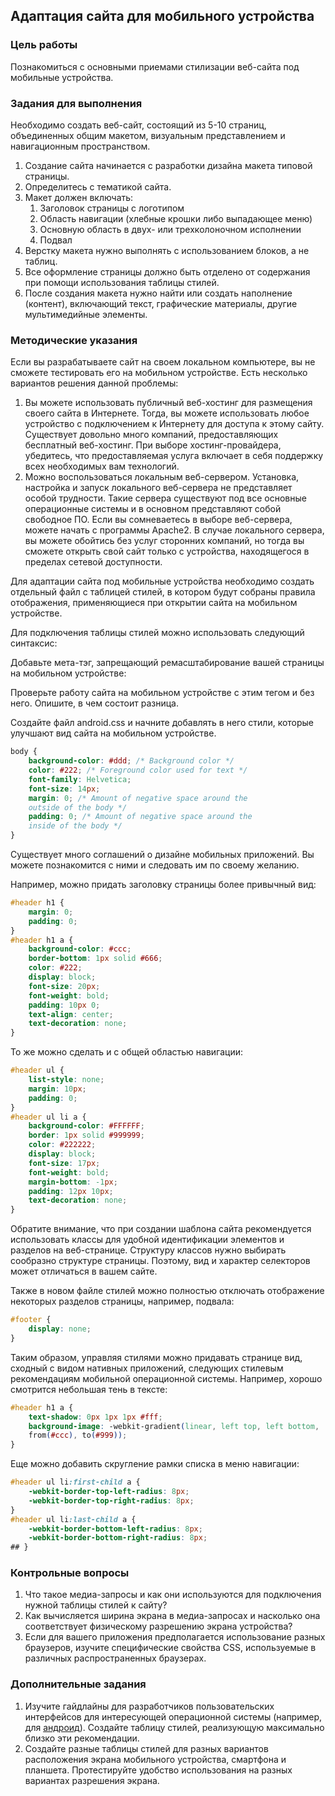 <!----- Conversion time: 0.992 seconds.


Using this Markdown file:

1. Cut and paste this output into your source file.
2. See the notes and action items below regarding this conversion run.
3. Check the rendered output (headings, lists, code blocks, tables) for proper
   formatting and use a linkchecker before you publish this page.

Conversion notes:

* Docs to Markdown version 1.0β17
* Wed Sep 18 2019 02:20:10 GMT-0700 (PDT)
* Source doc: https://docs.google.com/open?id=13eaaAV1vNbQ_E9dkemgR_AUulRblOgLJ4da36TaZ5nI
----->

## Адаптация сайта для мобильного устройства

### Цель работы

Познакомиться с основными приемами стилизации веб-сайта под мобильные устройства. 

### Задания для выполнения

Необходимо создать веб-сайт, состоящий из 5-10 страниц, объединенных общим макетом, визуальным представлением и навигационным пространством. 

1. Создание сайта начинается с разработки дизайна макета типовой страницы.
2. Определитесь с тематикой сайта. 
3. Макет должен включать:
    1. Заголовок страницы с логотипом
    2. Область навигации (хлебные крошки либо выпадающее меню)
    3. Основную область в двух- или трехколоночном исполнении
    4. Подвал
4. Верстку макета нужно выполнять с использованием блоков, а не таблиц.
5. Все оформление страницы должно быть отделено от содержания при помощи использования таблицы стилей.
6. После создания макета нужно найти или создать наполнение (контент), включающий текст, графические материалы, другие мультимедийные элементы.

### Методические указания

Если вы разрабатываете сайт на своем локальном компьютере, вы не сможете тестировать его на мобильном устройстве. Есть несколько вариантов решения данной проблемы:

1. Вы можете использовать публичный веб-хостинг для размещения своего сайта в Интернете. Тогда, вы можете использовать любое устройство с подключением к Интернету для доступа к этому сайту. Существует довольно много компаний, предоставляющих бесплатный веб-хостинг. При выборе хостинг-провайдера, убедитесь, что предоставляемая услуга включает в себя поддержку всех необходимых вам технологий.
2. Можно воспользоваться локальным веб-сервером. Установка, настройка и запуск локального веб-сервера не представляет особой трудности. Такие сервера существуют под все основные операционные системы и в основном представляют собой свободное ПО. Если вы сомневаетесь в выборе веб-сервера, можете начать с программы Apache2. В случае локального сервера, вы можете обойтись без услуг сторонних компаний, но тогда вы сможете открыть свой сайт только с устройства, находящегося в пределах сетевой доступности.

Для адаптации сайта под мобильные устройства необходимо создать отдельный файл с таблицей стилей, в котором будут собраны правила отображения, применяющиеся при открытии сайта на мобильном устройстве.

Для подключения таблицы стилей можно использовать следующий синтаксис:

<link rel="stylesheet" type="text/css" href="android.css" media="only screen and (max-width: 480px)" />

<link rel="stylesheet" type="text/css" href="desktop.css" media="screen and (min-width: 481px)" />

Добавьте мета-тэг, запрещающий ремасштабирование вашей страницы на мобильном устройстве:

<meta name="viewport" content="user-scalable=no, width=device-width" />

Проверьте работу сайта на мобильном устройстве с этим тегом и без него. Опишите, в чем состоит разница.

Создайте файл android.css и начните добавлять в него стили, которые улучшают вид сайта на мобильном устройстве.

```css
body {
	background-color: #ddd; /* Background color */
	color: #222; /* Foreground color used for text */
	font-family: Helvetica;
	font-size: 14px;
	margin: 0; /* Amount of negative space around the
	outside of the body */
	padding: 0; /* Amount of negative space around the
	inside of the body */
}
```

Существует много соглашений о дизайне мобильных приложений. Вы можете познакомится с ними и следовать им по своему желанию.

Например, можно придать заголовку страницы более привычный вид:

```css
#header h1 {
	margin: 0;
	padding: 0;
}
#header h1 a {
	background-color: #ccc;
	border-bottom: 1px solid #666;
	color: #222;
	display: block;
	font-size: 20px;
	font-weight: bold;
	padding: 10px 0;
	text-align: center;
	text-decoration: none;
}
```

То же можно сделать и с общей областью навигации:

```css
#header ul {
	list-style: none;
	margin: 10px;
	padding: 0;
}
#header ul li a {
	background-color: #FFFFFF;
	border: 1px solid #999999;
	color: #222222;
	display: block;
	font-size: 17px;
	font-weight: bold;
	margin-bottom: -1px;
	padding: 12px 10px;
	text-decoration: none;
}
```

Обратите внимание, что при создании шаблона сайта рекомендуется использовать классы для удобной идентификации элементов и разделов на веб-странице. Структуру классов нужно выбирать сообразно структуре страницы. Поэтому, вид и характер селекторов может отличаться в вашем сайте.

Также в новом файле стилей можно полностью отключать отображение некоторых разделов страницы, например, подвала:

```css
#footer {
	display: none;
}
```

Таким образом, управляя стилями можно придавать странице вид, сходный с видом нативных приложений, следующих стилевым рекомендациям мобильной операционной системы. Например, хорошо смотрится небольшая тень в тексте:

```css
#header h1 a {
	text-shadow: 0px 1px 1px #fff;
	background-image: -webkit-gradient(linear, left top, left bottom,
	from(#ccc), to(#999));
}
```

Еще можно добавить скругление рамки списка в меню навигации:

```css
#header ul li:first-child a {
	-webkit-border-top-left-radius: 8px;
	-webkit-border-top-right-radius: 8px;
}
#header ul li:last-child a {
	-webkit-border-bottom-left-radius: 8px;
	-webkit-border-bottom-right-radius: 8px;
## }
```

### Контрольные вопросы

1. Что такое медиа-запросы и как они используются для подключения нужной таблицы стилей к сайту?
2. Как вычисляется ширина экрана в медиа-запросах и насколько она соответствует физическому разрешению экрана устройства?
3. Если для вашего приложения предполагается использование разных браузеров, изучите специфические свойства CSS, используемые в различных распространенных браузерах.

### Дополнительные задания

1. Изучите гайдлайны для разработчиков пользовательских интерфейсов для интересующей операционной системы (например, для [андроид](https://developer.android.com/design)). Создайте таблицу стилей, реализующую максимально близко эти рекомендации.
2. Создайте разные таблицы стилей для разных вариантов расположения экрана мобильного устройства, смартфона и планшета. Протестируйте удобство использования на разных вариантах разрешения экрана.

<!-- Docs to Markdown version 1.0β17 -->
